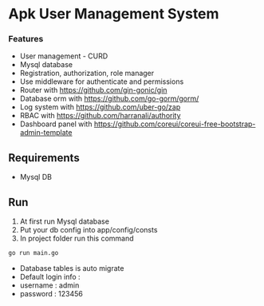 # Apk User Management System

### Features

- User management - CURD
- Mysql database
- Registration, authorization, role manager
- Use middleware for authenticate and permissions
- Router with https://github.com/gin-gonic/gin
- Database orm with https://github.com/go-gorm/gorm/
- Log system with https://github.com/uber-go/zap
- RBAC with https://github.com/harranali/authority
- Dashboard panel with https://github.com/coreui/coreui-free-bootstrap-admin-template

## Requirements
- Mysql DB

## Run
1. At first run Mysql database
2. Put your db config into app/config/consts
3. In project folder run this command
```bash
go run main.go
```
* Database tables is auto migrate
* Default login info :
* username : admin
* password : 123456